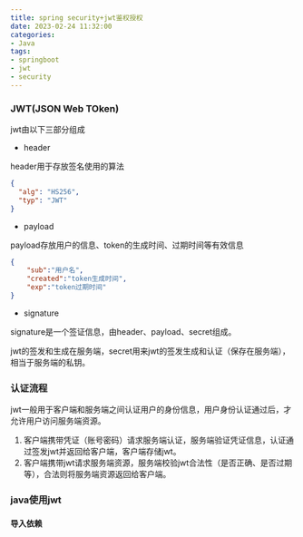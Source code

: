 ```yaml
---
title: spring security+jwt鉴权授权
date: 2023-02-24 11:32:00
categories:
- Java
tags:
- springboot 
- jwt
- security
---
```


### JWT(JSON Web TOken)

jwt由以下三部分组成

* header

header用于存放签名使用的算法

```json
{
  "alg": "HS256",
  "typ": "JWT"
}
```

* payload

payload存放用户的信息、token的生成时间、过期时间等有效信息

```json
{
    "sub":"用户名",
    "created":"token生成时间",
    "exp":"token过期时间"
}
```

* signature

signature是一个签证信息，由header、payload、secret组成。

jwt的签发和生成在服务端，secret用来jwt的签发生成和认证（保存在服务端），相当于服务端的私钥。

### 认证流程

jwt一般用于客户端和服务端之间认证用户的身份信息，用户身份认证通过后，才允许用户访问服务端资源。

1. 客户端携带凭证（账号密码）请求服务端认证，服务端验证凭证信息，认证通过签发jwt并返回给客户端，客户端存储jwt。
2. 客户端携带jwt请求服务端资源，服务端校验jwt合法性（是否正确、是否过期等），合法则将服务端资源返回给客户端。

### java使用jwt

#### 导入依赖

```xml
```

